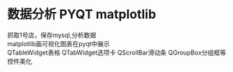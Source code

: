 # 数据分析 PYQT matplotlib  
抓取1号店，保存mysql,分析数据  
matplotlib画可视化图表在pyqt中展示  
QTableWidget表格 QTabWidget选项卡 QScrollBar滑动条 QGroupBox分组框等控件美化  

